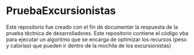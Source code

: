 # PruebaExcursionistas
Este repositorio fue creado con el fin de documentar la respuesta de la prueba téctnica de desarrolladores. Este repositorio contiene el código vba para ejecutar un algoritmo que se encarga de optimizar los recursos (peso y calorías) que pueden ir dentro de la mochila de los excursionistas)
